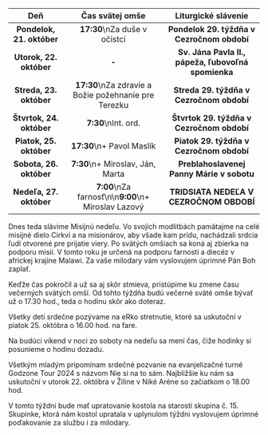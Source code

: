 <!-- title: "Informácie o omšiach - 20. - 27. október" -->
<!-- date: "2024-10-20" -->

| Deň | Čas svätej omše | Liturgické slávenie |
| :---: | :---: | :---: |
| **Pondelok, 21. október** | **17:30**\nZa duše v očistci | **Pondelok 29. týždňa v Cezročnom období** |
| **Utorok, 22. október** | **-** | **Sv. Jána Pavla II., pápeža, ľubovoľná spomienka** |
| **Streda, 23. október** | **17:30**\nZa zdravie a Božie požehnanie pre Terezku  | **Streda 29. týždňa v Cezročnom období** |
| **Štvrtok, 24. október** | **7:30**\nInt. ord. | **Štvrtok 29. týždňa v Cezročnom období** |
| **Piatok, 25. október** | **17:30**\n+ Pavol Maslík  | **Piatok 29. týždňa v Cezročnom období** |
| **Sobota, 26. október** | **7:30**\n+ Miroslav, Ján, Marta | **Preblahoslavenej Panny Márie v sobotu** |
| **Nedeľa, 27. október** | **7:00**\nZa farnosť\n\n**9:00**\n+ Miroslav Lazový | **TRIDSIATA NEDEĽA V CEZROČNOM OBDOBÍ** |

Dnes teda slávime Misijnú nedeľu. Vo svojich modlitbách pamätajme na celé misijné dielo Cirkvi a na misionárov, aby všade kam prídu, nachádzali srdcia ľudí otvorené pre prijatie viery. Po svätých omšiach sa koná aj zbierka na podporu misií. V tomto roku je určená na podporu farností a diecéz v africkej krajine Malawi. Za vaše milodary vám vyslovujem úprimné Pán Boh zaplať.

Keďže čas pokročil a už sa aj skôr stmieva, pristúpime ku zmene času večerných svätých omší. Od tohto týždňa budú večerné sväté omše bývať už o 17.30 hod., teda o hodinu skôr ako doteraz.

Všetky deti srdečne pozývame na eRko stretnutie, ktoré sa uskutoční v piatok 25. októbra o 16.00 hod. na fare.

Na budúci víkend v noci zo soboty na nedeľu sa mení čas, čiže hodinky si posunieme o hodinu dozadu.

Všetkým mladým pripomínam srdečné pozvanie na evanjelizačné turné Godzone Tour 2024 s názvom Nie si na to sám. Najbližšie ku nám sa uskutoční v utorok 22. októbra v Žiline v Niké Aréne so začiatkom o 18.00 hod.

V tomto týždni bude mať upratovanie kostola na starosti skupina č. 15. Skupinke, ktorá nám kostol upratala v uplynulom týždni vyslovujem úprimné poďakovanie za službu i za milodary.
